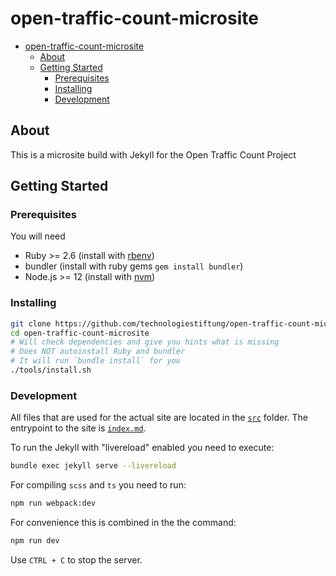 # open-traffic-count-microsite

<!-- @import "[TOC]" {cmd="toc" depthFrom=2 depthTo=6 orderedList=false} -->

<!-- code_chunk_output -->

- [open-traffic-count-microsite](#open-traffic-count-microsite)
  - [About](#about)
  - [Getting Started](#getting-started)
    - [Prerequisites](#prerequisites)
    - [Installing](#installing)
    - [Development](#development)

<!-- /code_chunk_output -->

## About

This is a microsite build with Jekyll for the Open Traffic Count Project

## Getting Started

### Prerequisites

You will need

- Ruby >= 2.6 (install with [rbenv](https://github.com/rbenv/rbenv))
- bundler (install with ruby gems `gem install bundler`)
- Node.js >= 12 (install with [nvm](https://github.com/nvm-sh/nvm))

### Installing

```bash
git clone https://github.com/technologiestiftung/open-traffic-count-microsite.git
cd open-traffic-count-microsite
# Will check dependencies and give you hints what is missing
# Does NOT autoinstall Ruby and bundler
# It will run `bundle install` for you
./tools/install.sh
```

### Development

All files that are used for the actual site are located in the [`src`](/src/) folder. The entrypoint to the site is [`index.md`](/src/index.md).

To run the Jekyll with "livereload" enabled you need to execute:

```bash
bundle exec jekyll serve --livereload
```

For compiling `scss` and `ts` you need to run:

```bash
npm run webpack:dev
```

For convenience this is combined in the the command:

```bash
npm run dev
```

Use `CTRL + C` to stop the server.
